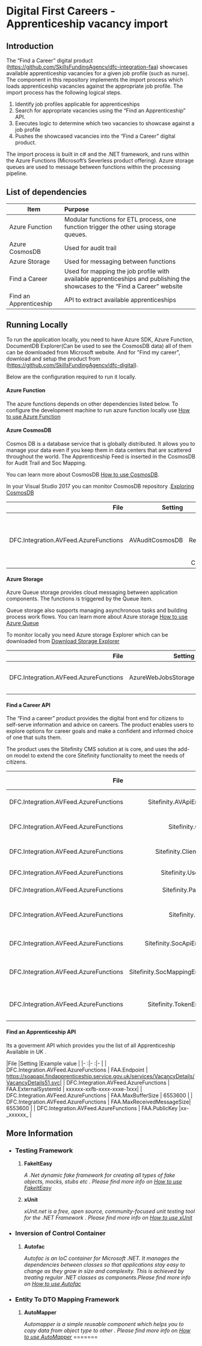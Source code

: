 # Digital First Careers - Apprenticeship vacancy import
 
## Introduction
The “Find a Career” digital product (https://github.com/SkillsFundingAgency/dfc-integration-faa) showcases available apprenticeship vacancies for a given job profile (such as nurse).  The component in this repository implements the import process which loads apprenticeship vacancies against the appropriate job profile.  The import process has the following logical steps.
1.	Identify job profiles applicable for apprenticeships
2.	Search for appropriate vacancies using the “Find an Apprenticeship” API.
3.	Executes logic to determine which two vacancies to showcase against a job profile
4.	Pushes the showcased vacancies into the “Find a Career” digital product.

The import process is built in c# and the .NET framework, and runs within the Azure Functions (Microsoft’s Severless product offering).  Azure storage queues are used to message between functions within the processing pipeline.

## List of dependencies

|Item					| Purpose			|
|-----------------------|:------------------|
|Azure Function			| Modular functions for ETL process, one function trigger the other using storage queues.|
|Azure CosmosDB			| Used for audit trail |
|Azure Storage			| Used for messaging between functions |
|Find a Career	| Used for mapping the job profile with available apprenticeships and publishing the showcases to the “Find a Career” website |
|Find an Apprenticeship | API to extract available apprenticeships |

## Running Locally
To run the application locally, you need to have Azure SDK, Azure Function, DocumentDB Explorer(Can be used to see the CosmosDB data) all of them can be downloaded from Microsoft website. And for "Find my career", download and setup the product from (https://github.com/SkillsFundingAgency/dfc-digital).

Below are the configuration required to run it locally.

#### Azure Function
The azure functions depends on other dependencies listed below. To configure the development machine to run azure function locally use [How to use Azure Function](https://docs.microsoft.com/en-us/azure/azure-functions/functions-run-local)

#### Azure CosmosDB

Cosmos DB is a database service that is globally distributed. It allows you to manage your data even if you keep them in data centers that are scattered throughout the world.
The Apprenticeship Feed is inserted in the CosmosDB for Audit Trail and Soc Mapping.

You can learn more about CosmosDB [How to use CosmosDB](https://docs.microsoft.com/en-us/azure/cosmos-db/introduction). 

In your Visual Studio 2017 you can monitor CosmosDB repository .[Exploring CosmosDB](https://azure.microsoft.com/en-gb/blog/exploring-azure-documentdb-in-visual-studio/)

|File                                       |Setting                |Example value                   |
|------------------------------------------:|----------------------:|-------------------------------:|
|DFC.Integration.AVFeed.AzureFunctions      | AVAuditCosmosDB       |AccountEndpoint=< copy from Azure ComosDB Resource>;AccountKey=< copy SAS Token generated at Azure ComosDB resource>==;    |

#### Azure Storage

Azure Queue storage provides cloud messaging between application components.  The functions is triggered by the Queue item.

Queue storage also supports managing asynchronous tasks and building process work flows. You can learn more about Azure storage [How to use Azure Queue](https://docs.microsoft.com/en-us/azure/storage/queues/storage-dotnet-how-to-use-queues)

To monitor locally you need Azure storage Explorer which can be downloaded from [Download Storage Explorer](https://azure.microsoft.com/en-us/features/storage-explorer/)



|File                                       |Setting                |Example value                  |
|------------------------------------------:|----------------------:|------------------------------:|
| DFC.Integration.AVFeed.AzureFunctions     | AzureWebJobsStorage   | DefaultEndpointsProtocol=https;AccountName=< your account name>;AccountKey=< get it from azure function SAS token>==;EndpointSuffix=core.windows.net                   |

#### Find a Career API

The “Find a career” product provides the digital front end for citizens to self-serve information and advice on careers. The product enables users to explore options for career goals and make a confident and informed choice of one that suits them.

The product uses the Sitefinity CMS solution at is core, and uses the add-on model to extend the core Sitefinity functionality to meet the needs of citizens.

|File                                       |Setting                        |Example value                      |
|------------------------------------------:|------------------------------:|----------------------------------:|
| DFC.Integration.AVFeed.AzureFunctions     | Sitefinity.AVApiEndPoint      | http://< your domain api endpoint > |
| DFC.Integration.AVFeed.AzureFunctions     | Sitefinity.ClientId           | < can be obtained from sitefinity  >|
| DFC.Integration.AVFeed.AzureFunctions     | Sitefinity.ClientSecret       | < generate it with sitefinity >     |
| DFC.Integration.AVFeed.AzureFunctions     | Sitefinity.Username           | < sitefinity username >             |
| DFC.Integration.AVFeed.AzureFunctions     | Sitefinity.Password           | < sitefinity password >             |
| DFC.Integration.AVFeed.AzureFunctions     | Sitefinity.Scopes             | < authentication protocol> OpenId   |
| DFC.Integration.AVFeed.AzureFunctions     | Sitefinity.SocApiEndPoint     |http://< your domain api endpoint >  |
| DFC.Integration.AVFeed.AzureFunctions     | Sitefinity.SocMappingEndpoint |http://< your domain Soc Mapping Api endpoint >  |
| DFC.Integration.AVFeed.AzureFunctions     | Sitefinity.TokenEndpoint      |http://< your domain authentication endpoint >  |

#### Find an Apprenticeship API

Its a goverment API which provides you the list of all Apprenticeship Available in UK . 

|File                                       |Setting                    |Example value              |
|-                                          :|-                         :|-                         |
| DFC.Integration.AVFeed.AzureFunctions     | FAA.Endpoint              | https://soapapi.findapprenticeship.service.gov.uk/services/VacancyDetails/VacancyDetails51.svc|
| DFC.Integration.AVFeed.AzureFunctions     | FAA.ExternalSystemId      | xxxxxx-xxfb-xxxx-xxxe-1xxx|
| DFC.Integration.AVFeed.AzureFunctions     | FAA.MaxBufferSize         | 6553600                   |
| DFC.Integration.AVFeed.AzureFunctions     | FAA.MaxReceivedMessageSize| 6553600                   |
| DFC.Integration.AVFeed.AzureFunctions     | FAA.PublicKey              |xx-\_xxxxxx\_             |

## More Information

* ### Testing Framework

    1.  **FakeItEasy**
        
        *A .Net dynamic fake framework for creating all types of fake objects, mocks, stubs etc . Please find more info on [How to use FakeItEasy](https://fakeiteasy.github.io/)* 
    2.  **xUnit**
     
        *xUnit.net is a free, open source, community-focused unit testing tool for the .NET Framework . Please find more info on [How to use xUnit](https://xunit.github.io/)*

* ### Inversion of Control Container
    1.  **Autofac**
    
        *Autofac is an IoC container for Microsoft .NET. It manages the dependencies between classes so that applications stay easy to change as they grow in size and complexity. This is achieved by treating regular .NET classes as components.Please find more info on [How to use Autofac](https://autofac.org/)*


* ### Entity To DTO Mapping Framework
    1.  **AutoMapper**
    
        *Automapper is a simple reusable component which helps you to copy data from object type to other . Please find more info on [How to use AutoMapper](http://automapper.org/)*
=======

